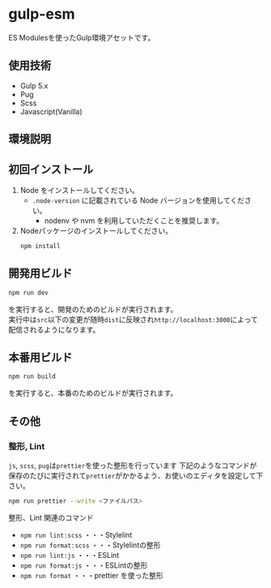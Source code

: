 # gulp-esm

ES Modulesを使ったGulp環境アセットです。

## 使用技術

- Gulp 5.x
- Pug
- Scss
- Javascript(Vanilla)

## 環境説明

## 初回インストール

1. Node をインストールしてください。
   - `.node-version` に記載されている Node バージョンを使用してください。
     - nodenv や nvm を利用していただくことを推奨します。
1. Nodeパッケージのインストールしてください。
   ```sh
   npm install
   ```

## 開発用ビルド

```sh
npm run dev
```

を実行すると、開発のためのビルドが実行されます。  
実行中は`src`以下の変更が随時`dist`に反映され`http://localhost:3000`によって配信されるようになります。

## 本番用ビルド

```sh
npm run build
```

を実行すると、本番のためのビルドが実行されます。

## その他

### 整形, Lint

`js`, `scss`, `pug`は`prettier`を使った整形を行っています
下記のようなコマンドが保存のたびに実行されて`prettier`がかかるよう、お使いのエディタを設定して下さい。

```sh
npm run prettier --write <ファイルパス>
```

整形、Lint 関連のコマンド

- `npm run lint:scss` ・・・Stylelint
- `npm run format:scss` ・・・Stylelintの整形
- `npm run lint:js` ・・・ESLint
- `npm run format:js` ・・・ESLintの整形
- `npm run format` ・・・prettier を使った整形
